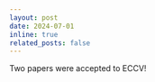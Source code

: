 ```yaml
---
layout: post
date: 2024-07-01
inline: true
related_posts: false
---
```


Two papers were accepted to ECCV!